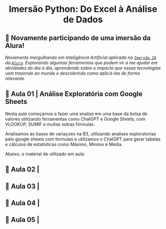 <p align="center">
  <h1 align="center">Imersão Python: Do Excel à Análise de Dados</h1>
</p>

## 🤿 Novamente participando de uma imersão da Alura! 

*Novamente mergulhando em Inteligência Artificial aplicada na [`Imersão IA`](https://www.alura.com.br/imersao-ia) da [`Alura`](https://www.alura.com.br/). Explorando algumas ferramentas que podem vir a me ajudar em atividades do dia a dia, aprendendo sobre o impacto que essas tecnologias vem trazendo ao mundo e descobrindo como aplicá-las de forma relevante.*

## 🤖 Aula 01 | Análise Exploratória com Google Sheets

Nesta aula começamos a fazer uma analise em uma base da bolsa de valores utilizando ferramentas como ChatGPT e Google Sheets, com VLOOKUP, SUMIF e muitas outras fórmulas.

Analisamos as bases de variaçoes na B3, utilizando analises exploratorias pelo google sheets com formulas e utilizamos o ChatGPT para gerar tabelas e cálculos de estatísticas como Máximo, Mínimo e Média.

Abaixo, o material de utilizado em aula:



## 🤖 Aula 02 | 

## 🤖 Aula 03 | 

## 🤖 Aula 04 |

## 🤖 Aula 05 |


